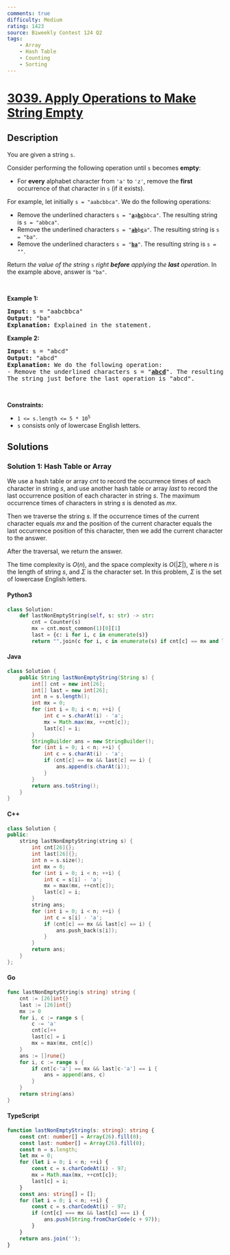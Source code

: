 ```yaml
---
comments: true
difficulty: Medium
rating: 1423
source: Biweekly Contest 124 Q2
tags:
    - Array
    - Hash Table
    - Counting
    - Sorting
---
```


<!-- problem:start -->

# [3039. Apply Operations to Make String Empty](https://leetcode.com/problems/apply-operations-to-make-string-empty)

## Description

<!-- description:start -->

<p>You are given a string <code>s</code>.</p>

<p>Consider performing the following operation until <code>s</code> becomes <strong>empty</strong>:</p>

<ul>
	<li>For <strong>every</strong> alphabet character from <code>&#39;a&#39;</code> to <code>&#39;z&#39;</code>, remove the <strong>first</strong> occurrence of that character in <code>s</code> (if it exists).</li>
</ul>

<p>For example, let initially <code>s = &quot;aabcbbca&quot;</code>. We do the following operations:</p>

<ul>
	<li>Remove the underlined characters <code>s = &quot;<u><strong>a</strong></u>a<strong><u>bc</u></strong>bbca&quot;</code>. The resulting string is <code>s = &quot;abbca&quot;</code>.</li>
	<li>Remove the underlined characters <code>s = &quot;<u><strong>ab</strong></u>b<u><strong>c</strong></u>a&quot;</code>. The resulting string is <code>s = &quot;ba&quot;</code>.</li>
	<li>Remove the underlined characters <code>s = &quot;<u><strong>ba</strong></u>&quot;</code>. The resulting string is <code>s = &quot;&quot;</code>.</li>
</ul>

<p>Return <em>the value of the string </em><code>s</code><em> right <strong>before</strong> applying the <strong>last</strong> operation</em>. In the example above, answer is <code>&quot;ba&quot;</code>.</p>

<p>&nbsp;</p>
<p><strong class="example">Example 1:</strong></p>

<pre>
<strong>Input:</strong> s = &quot;aabcbbca&quot;
<strong>Output:</strong> &quot;ba&quot;
<strong>Explanation:</strong> Explained in the statement.
</pre>

<p><strong class="example">Example 2:</strong></p>

<pre>
<strong>Input:</strong> s = &quot;abcd&quot;
<strong>Output:</strong> &quot;abcd&quot;
<strong>Explanation:</strong> We do the following operation:
- Remove the underlined characters s = &quot;<u><strong>abcd</strong></u>&quot;. The resulting string is s = &quot;&quot;.
The string just before the last operation is &quot;abcd&quot;.
</pre>

<p>&nbsp;</p>
<p><strong>Constraints:</strong></p>

<ul>
	<li><code>1 &lt;= s.length &lt;= 5 * 10<sup>5</sup></code></li>
	<li><code>s</code> consists only of lowercase English letters.</li>
</ul>

<!-- description:end -->

## Solutions

<!-- solution:start -->

### Solution 1: Hash Table or Array

We use a hash table or array $cnt$ to record the occurrence times of each character in string $s$, and use another hash table or array $last$ to record the last occurrence position of each character in string $s$. The maximum occurrence times of characters in string $s$ is denoted as $mx$.

Then we traverse the string $s$. If the occurrence times of the current character equals $mx$ and the position of the current character equals the last occurrence position of this character, then we add the current character to the answer.

After the traversal, we return the answer.

The time complexity is $O(n)$, and the space complexity is $O(|\Sigma|)$, where $n$ is the length of string $s$, and $\Sigma$ is the character set. In this problem, $\Sigma$ is the set of lowercase English letters.

<!-- tabs:start -->

#### Python3

```python
class Solution:
    def lastNonEmptyString(self, s: str) -> str:
        cnt = Counter(s)
        mx = cnt.most_common(1)[0][1]
        last = {c: i for i, c in enumerate(s)}
        return "".join(c for i, c in enumerate(s) if cnt[c] == mx and last[c] == i)
```

#### Java

```java
class Solution {
    public String lastNonEmptyString(String s) {
        int[] cnt = new int[26];
        int[] last = new int[26];
        int n = s.length();
        int mx = 0;
        for (int i = 0; i < n; ++i) {
            int c = s.charAt(i) - 'a';
            mx = Math.max(mx, ++cnt[c]);
            last[c] = i;
        }
        StringBuilder ans = new StringBuilder();
        for (int i = 0; i < n; ++i) {
            int c = s.charAt(i) - 'a';
            if (cnt[c] == mx && last[c] == i) {
                ans.append(s.charAt(i));
            }
        }
        return ans.toString();
    }
}
```

#### C++

```cpp
class Solution {
public:
    string lastNonEmptyString(string s) {
        int cnt[26]{};
        int last[26]{};
        int n = s.size();
        int mx = 0;
        for (int i = 0; i < n; ++i) {
            int c = s[i] - 'a';
            mx = max(mx, ++cnt[c]);
            last[c] = i;
        }
        string ans;
        for (int i = 0; i < n; ++i) {
            int c = s[i] - 'a';
            if (cnt[c] == mx && last[c] == i) {
                ans.push_back(s[i]);
            }
        }
        return ans;
    }
};
```

#### Go

```go
func lastNonEmptyString(s string) string {
	cnt := [26]int{}
	last := [26]int{}
	mx := 0
	for i, c := range s {
		c -= 'a'
		cnt[c]++
		last[c] = i
		mx = max(mx, cnt[c])
	}
	ans := []rune{}
	for i, c := range s {
		if cnt[c-'a'] == mx && last[c-'a'] == i {
			ans = append(ans, c)
		}
	}
	return string(ans)
}
```

#### TypeScript

```ts
function lastNonEmptyString(s: string): string {
    const cnt: number[] = Array(26).fill(0);
    const last: number[] = Array(26).fill(0);
    const n = s.length;
    let mx = 0;
    for (let i = 0; i < n; ++i) {
        const c = s.charCodeAt(i) - 97;
        mx = Math.max(mx, ++cnt[c]);
        last[c] = i;
    }
    const ans: string[] = [];
    for (let i = 0; i < n; ++i) {
        const c = s.charCodeAt(i) - 97;
        if (cnt[c] === mx && last[c] === i) {
            ans.push(String.fromCharCode(c + 97));
        }
    }
    return ans.join('');
}
```

<!-- tabs:end -->

<!-- solution:end -->

<!-- problem:end -->
